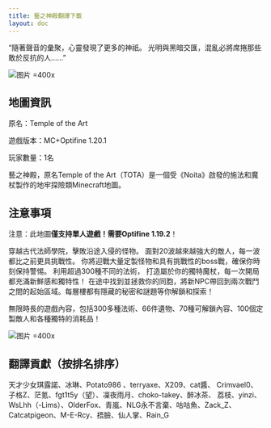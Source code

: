 ```yaml
---
title: 藝之神殿翻譯下載
layout: doc
---
```


“隨著聲音的彙聚，心靈發現了更多的神祇。 光明與黑暗交匯，混亂必將席捲那些敢於反抗的人......”

![图片 =400x](https://media.forgecdn.net/attachments/901/462/templeoftheart_logo.jpg)

## 地圖資訊

原名：Temple of the Art

遊戲版本：MC+Optifine 1.20.1

玩家數量：1名

藝之神殿，原名Temple of the Art（TOTA）是一個受《Noita》啟發的施法和魔杖製作的地牢探險類Minecraft地圖。

<DownloadLinks :methods="[
  { id: 'mapdl', text: '下載地圖和翻譯', icon: '/imgs/svg/lanzou.svg', link: 'https://vmhanhuazu.lanzouo.com/s/tota' },
  { id: 'bilibili', text: '宣傳片', icon: '/imgs/svg/bilibili.svg', link: 'https://www.bilibili.com/video/BV1tek2YsEpZ/' },
  { id: 'bilibili', text: '地圖介紹視頻', icon: '/imgs/svg/bilibili.svg', link: 'https://www.bilibili.com/video/BV1Kpq8YcEJw' },
  { id: 'curseforge', text: '地圖原帖', icon: '/imgs/svg/curseforge.svg', link: 'https://www.curseforge.com/minecraft/worlds/temple-of-the-art-spellcrafting-roguelike' },
  { id: 'lazy', text: '懶漢下載', icon: '/imgs/logo/logo_64.png', link: 'https://vmhanhuazu.lanzouo.com/s/tota' }
]" />

## 注意事項

注意：此地圖**僅支持單人遊戲！需要Optifine 1.19.2**！

穿越古代法師學院，擊敗沿途入侵的怪物。 面對20波越來越強大的敵人，每一波都比之前更具挑戰性。
你將迎戰大量定製怪物和具有挑戰性的boss戰，確保你時刻保持警惕。 利用超過300種不同的法術，
打造屬於你的獨特魔杖，每一次開局都充滿新鮮感和獨特性！
在途中找到並拯救你的同胞，將新NPC帶回到兩次戰鬥之間的起始區域。每層樓都有隱藏的秘密和謎題等你解鎖和探索！

無限時長的遊戲內容，包括300多種法術、66件遺物、70種可解鎖內容、100個定製敵人和各種獨特的消耗品！

![图片 =400x](https://media.forgecdn.net/attachments/901/463/templeoftheart-9.jpg)

## 翻譯貢獻（按排名排序）

天才少女琪露諾、冰琳、Potato986 、terryaxe、X209、cat醬、
Crimvael0、子格Z、茫氪、fgt1t5y（望）、凜夜雨月、choko-takey、醉冰茶、
荔枝、yinzi、WsLhh（-Lims）、OlderFox、青嵐、NLG永不言棄、咕咕魚、Zack_Z、
Catcatpigeon、M-E-Rcy、捂臉、仙人掌、Rain_G

<DocSupport />
